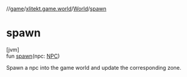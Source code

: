 //[game](../../../index.md)/[xlitekt.game.world](../index.md)/[World](index.md)/[spawn](spawn.md)

# spawn

[jvm]\
fun [spawn](spawn.md)(npc: [NPC](../../xlitekt.game.actor.npc/-n-p-c/index.md))

Spawn a npc into the game world and update the corresponding zone.
